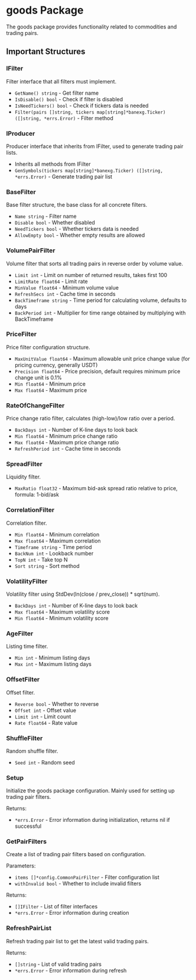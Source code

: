 # goods Package

The goods package provides functionality related to commodities and trading pairs.

## Important Structures

### IFilter
Filter interface that all filters must implement.
- `GetName() string` - Get filter name
- `IsDisable() bool` - Check if filter is disabled
- `IsNeedTickers() bool` - Check if tickers data is needed
- `Filter(pairs []string, tickers map[string]*banexg.Ticker) ([]string, *errs.Error)` - Filter method

### IProducer
Producer interface that inherits from IFilter, used to generate trading pair lists.
- Inherits all methods from IFilter
- `GenSymbols(tickers map[string]*banexg.Ticker) ([]string, *errs.Error)` - Generate trading pair list

### BaseFilter
Base filter structure, the base class for all concrete filters.
- `Name string` - Filter name
- `Disable bool` - Whether disabled
- `NeedTickers bool` - Whether tickers data is needed
- `AllowEmpty bool` - Whether empty results are allowed

### VolumePairFilter
Volume filter that sorts all trading pairs in reverse order by volume value.
- `Limit int` - Limit on number of returned results, takes first 100
- `LimitRate float64` - Limit rate
- `MinValue float64` - Minimum volume value
- `RefreshSecs int` - Cache time in seconds
- `BackTimeframe string` - Time period for calculating volume, defaults to days
- `BackPeriod int` - Multiplier for time range obtained by multiplying with BackTimeframe

### PriceFilter
Price filter configuration structure.
- `MaxUnitValue float64` - Maximum allowable unit price change value (for pricing currency, generally USDT)
- `Precision float64` - Price precision, default requires minimum price change unit is 0.1%
- `Min float64` - Minimum price
- `Max float64` - Maximum price

### RateOfChangeFilter
Price change ratio filter, calculates (high-low)/low ratio over a period.
- `BackDays int` - Number of K-line days to look back
- `Min float64` - Minimum price change ratio
- `Max float64` - Maximum price change ratio
- `RefreshPeriod int` - Cache time in seconds

### SpreadFilter
Liquidity filter.
- `MaxRatio float32` - Maximum bid-ask spread ratio relative to price, formula: 1-bid/ask

### CorrelationFilter
Correlation filter.
- `Min float64` - Minimum correlation
- `Max float64` - Maximum correlation
- `Timeframe string` - Time period
- `BackNum int` - Lookback number
- `TopN int` - Take top N
- `Sort string` - Sort method

### VolatilityFilter
Volatility filter using StdDev(ln(close / prev_close)) * sqrt(num).
- `BackDays int` - Number of K-line days to look back
- `Max float64` - Maximum volatility score
- `Min float64` - Minimum volatility score

### AgeFilter
Listing time filter.
- `Min int` - Minimum listing days
- `Max int` - Maximum listing days

### OffsetFilter
Offset filter.
- `Reverse bool` - Whether to reverse
- `Offset int` - Offset value
- `Limit int` - Limit count
- `Rate float64` - Rate value

### ShuffleFilter
Random shuffle filter.
- `Seed int` - Random seed

### Setup
Initialize the goods package configuration. Mainly used for setting up trading pair filters.


Returns:
- `*errs.Error` - Error information during initialization, returns nil if successful

### GetPairFilters
Create a list of trading pair filters based on configuration.

Parameters:
- `items []*config.CommonPairFilter` - Filter configuration list
- `withInvalid bool` - Whether to include invalid filters

Returns:
- `[]IFilter` - List of filter interfaces
- `*errs.Error` - Error information during creation

### RefreshPairList
Refresh trading pair list to get the latest valid trading pairs.


Returns:
- `[]string` - List of valid trading pairs
- `*errs.Error` - Error information during refresh 